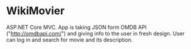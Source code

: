 # WikiMovier
ASP.NET Core MVC. App is taking JSON form OMDB API ("http://omdbapi.com/") and giving info to the user in fresh design. User can log in and search for movie and its description.
